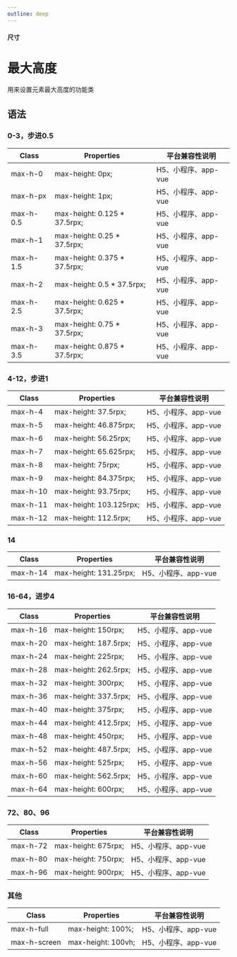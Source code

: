 ```yaml
---
outline: deep
---
```


#### <span class="text-lg text-gray-500 font-normal">尺寸</span>

<div class="w-screen"></div>

# 最大高度
<space />
<a-typography-text>
    用来设置元素最大高度的功能类
</a-typography-text>

<CssPrefix />

## 语法
### 0-3，步进0.5
| Class | Properties | 平台兼容性说明
| --- | --- | ---
| <a-link status="success">max-h-0</a-link> | <a-link>max-height: 0px;</a-link> | H5、小程序、app-vue
| <a-link status="success">max-h-px</a-link> | <a-link>max-height: 1px;</a-link> | H5、小程序、app-vue
| <a-link status="success">max-h-0.5</a-link> | <a-link>max-height: 0.125 * 37.5rpx;</a-link> | H5、小程序、app-vue
| <a-link status="success">max-h-1</a-link> | <a-link>max-height: 0.25 * 37.5rpx;</a-link> | H5、小程序、app-vue
| <a-link status="success">max-h-1.5</a-link> | <a-link>max-height: 0.375 * 37.5rpx;</a-link> | H5、小程序、app-vue
| <a-link status="success">max-h-2</a-link> | <a-link>max-height: 0.5 * 37.5rpx;</a-link> | H5、小程序、app-vue
| <a-link status="success">max-h-2.5</a-link> | <a-link>max-height: 0.625 * 37.5rpx;</a-link> | H5、小程序、app-vue
| <a-link status="success">max-h-3</a-link> | <a-link>max-height: 0.75 * 37.5rpx;</a-link> | H5、小程序、app-vue
| <a-link status="success">max-h-3.5</a-link> | <a-link>max-height: 0.875 * 37.5rpx;</a-link> | H5、小程序、app-vue

### 4-12，步进1
| Class | Properties | 平台兼容性说明
| --- | --- | ---
| <a-link status="success">max-h-4</a-link> | <a-link>max-height: 37.5rpx;</a-link> | H5、小程序、app-vue
| <a-link status="success">max-h-5</a-link> | <a-link>max-height: 46.875rpx;</a-link> | H5、小程序、app-vue
| <a-link status="success">max-h-6</a-link> | <a-link>max-height: 56.25rpx;</a-link> | H5、小程序、app-vue
| <a-link status="success">max-h-7</a-link> | <a-link>max-height: 65.625rpx;</a-link> | H5、小程序、app-vue
| <a-link status="success">max-h-8</a-link> | <a-link>max-height: 75rpx;</a-link> | H5、小程序、app-vue
| <a-link status="success">max-h-9</a-link> | <a-link>max-height: 84.375rpx;</a-link> | H5、小程序、app-vue
| <a-link status="success">max-h-10</a-link> | <a-link>max-height: 93.75rpx;</a-link> | H5、小程序、app-vue
| <a-link status="success">max-h-11</a-link> | <a-link>max-height: 103.125rpx;</a-link> | H5、小程序、app-vue
| <a-link status="success">max-h-12</a-link> | <a-link>max-height: 112.5rpx;</a-link> | H5、小程序、app-vue

### 14
| Class | Properties | 平台兼容性说明
| --- | --- | ---
| <a-link status="success">max-h-14</a-link> | <a-link>max-height: 131.25rpx;</a-link> | H5、小程序、app-vue

### 16-64，进步4
| Class | Properties | 平台兼容性说明
| --- | --- | ---
| <a-link status="success">max-h-16</a-link> | <a-link>max-height: 150rpx;</a-link> | H5、小程序、app-vue
| <a-link status="success">max-h-20</a-link> | <a-link>max-height: 187.5rpx;</a-link> | H5、小程序、app-vue
| <a-link status="success">max-h-24</a-link> | <a-link>max-height: 225rpx;</a-link> | H5、小程序、app-vue
| <a-link status="success">max-h-28</a-link> | <a-link>max-height: 262.5rpx;</a-link> | H5、小程序、app-vue
| <a-link status="success">max-h-32</a-link> | <a-link>max-height: 300rpx;</a-link> | H5、小程序、app-vue
| <a-link status="success">max-h-36</a-link> | <a-link>max-height: 337.5rpx;</a-link> | H5、小程序、app-vue
| <a-link status="success">max-h-40</a-link> | <a-link>max-height: 375rpx;</a-link> | H5、小程序、app-vue
| <a-link status="success">max-h-44</a-link> | <a-link>max-height: 412.5rpx;</a-link> | H5、小程序、app-vue
| <a-link status="success">max-h-48</a-link> | <a-link>max-height: 450rpx;</a-link> | H5、小程序、app-vue
| <a-link status="success">max-h-52</a-link> | <a-link>max-height: 487.5rpx;</a-link> | H5、小程序、app-vue
| <a-link status="success">max-h-56</a-link> | <a-link>max-height: 525rpx;</a-link> | H5、小程序、app-vue
| <a-link status="success">max-h-60</a-link> | <a-link>max-height: 562.5rpx;</a-link> | H5、小程序、app-vue
| <a-link status="success">max-h-64</a-link> | <a-link>max-height: 600rpx;</a-link> | H5、小程序、app-vue

### 72、80、96
| Class | Properties | 平台兼容性说明
| --- | --- | ---
| <a-link status="success">max-h-72</a-link> | <a-link>max-height: 675rpx;</a-link> | H5、小程序、app-vue
| <a-link status="success">max-h-80</a-link> | <a-link>max-height: 750rpx;</a-link> | H5、小程序、app-vue
| <a-link status="success">max-h-96</a-link> | <a-link>max-height: 900rpx;</a-link> | H5、小程序、app-vue

### 其他
| Class | Properties | 平台兼容性说明
| --- | --- | ---
| <a-link status="success">max-h-full</a-link> | <a-link>max-height: 100%;</a-link> | H5、小程序、app-vue
| <a-link status="success">max-h-screen</a-link> | <a-link>max-height: 100vh;</a-link> | H5、小程序、app-vue